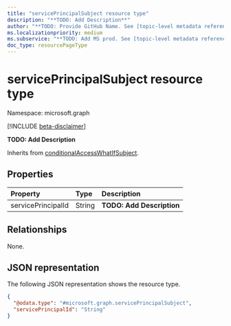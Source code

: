 ```yaml
---
title: "servicePrincipalSubject resource type"
description: "**TODO: Add Description**"
author: "**TODO: Provide GitHub Name. See [topic-level metadata reference](https://aka.ms/msgo?pagePath=Document-APIs/Guidelines/Metadata)**"
ms.localizationpriority: medium
ms.subservice: "**TODO: Add MS prod. See [topic-level metadata reference](https://aka.ms/msgo?pagePath=Document-APIs/Guidelines/Metadata)**"
doc_type: resourcePageType
---
```


# servicePrincipalSubject resource type

Namespace: microsoft.graph

[!INCLUDE [beta-disclaimer](../../includes/beta-disclaimer.md)]

**TODO: Add Description**


Inherits from [conditionalAccessWhatIfSubject](../resources/conditionalaccesswhatifsubject.md).

## Properties
|Property|Type|Description|
|:---|:---|:---|
|servicePrincipalId|String|**TODO: Add Description**|

## Relationships
None.

## JSON representation
The following JSON representation shows the resource type.
<!-- {
  "blockType": "resource",
  "@odata.type": "microsoft.graph.servicePrincipalSubject"
}
-->
``` json
{
  "@odata.type": "#microsoft.graph.servicePrincipalSubject",
  "servicePrincipalId": "String"
}
```

